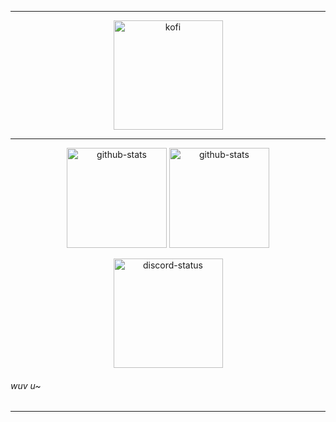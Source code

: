 <hr>
<p align="center" width="100%">
    <a target="_blank" href="https://ko-fi.com/soevielofficial"><img height="175px" src="https://i.imgur.com/3MGFecZ.png" alt="kofi" /></a>
</p>
<!-- <p align="center" width="100%">
    <img height="175px" src="https://i.imgur.com/W6mUoiN.png" alt="profile">
</p> -->
<hr>
<p align="center" width="100%">
    <img height="160px" src="https://github-readme-stats-git-masterrstaa-rickstaa.vercel.app/api?username=soevielofficial&theme=radical&hide_border=false&include_all_commits=true&count_private=false" alt="github-stats">
    <img height="160px" src="https://github-readme-stats-git-masterrstaa-rickstaa.vercel.app/api/top-langs/?username=soevielofficial&theme=radical&hide_border=false&include_all_commits=true&count_private=false&layout=compact" alt="github-stats">
</p>
<p align="center" width="100%">
    <img height="175px" src="https://lanyard.cnrad.dev/api/442224069899976707?theme=dark&amp;hideDiscrim=true" alt="discord-status">
</p>
<h6 align="left">wuv u~</h6>
<hr>
